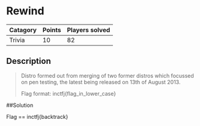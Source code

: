 # Rewind

Catagory | Points | Players solved
---------|--------|----------------
Trivia | 10 | 82

## Description

>Distro formed out from merging of two former distros which focussed on pen testing, the latest being released on 13th of August 2013. 
>
>Flag format: inctfj{flag_in_lower_case}

##Solution

Flag == inctfj{backtrack}
